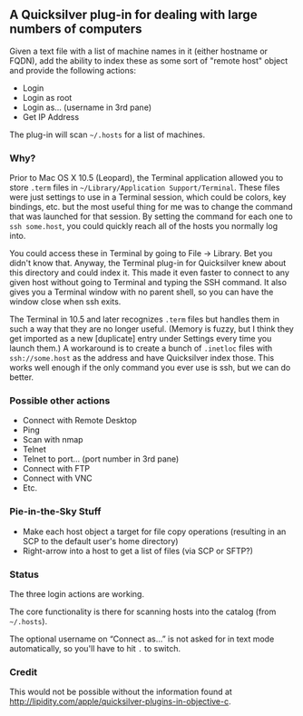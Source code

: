 ## A Quicksilver plug-in for dealing with large numbers of computers ###

Given a text file with a list of machine names in it (either hostname or FQDN), add the ability to index these as some sort of "remote host" object and provide the following actions:

  * Login
  * Login as root
  * Login as… (username in 3rd pane)
  * Get IP Address

The plug-in will scan `~/.hosts` for a list of machines.

### Why? ###

Prior to Mac OS X 10.5 (Leopard), the Terminal application allowed you to store `.term` files in `~/Library/Application Support/Terminal`. These files were just settings to use in a Terminal session, which could be colors, key bindings, etc. but the most useful thing for me was to change the command that was launched for that session. By setting the command for each one to `ssh some.host`, you could quickly reach all of the hosts you normally log into.

You could access these in Terminal by going to File → Library. Bet you didn't know that. Anyway, the Terminal plug-in for Quicksilver knew about this directory and could index it. This made it even faster to connect to any given host without going to Terminal and typing the SSH command. It also gives you a Terminal window with no parent shell, so you can have the window close when ssh exits.

The Terminal in 10.5 and later recognizes `.term` files but handles them in such a way that they are no longer useful. (Memory is fuzzy, but I think they get imported as a new [duplicate] entry under Settings every time you launch them.) A workaround is to create a bunch of `.inetloc` files with `ssh://some.host` as the address and have Quicksilver index those. This works well enough if the only command you ever use is ssh, but we can do better.

### Possible other actions ###

  * Connect with Remote Desktop
  * Ping
  * Scan with nmap
  * Telnet
  * Telnet to port… (port number in 3rd pane)
  * Connect with FTP
  * Connect with VNC
  * Etc.

### Pie-in-the-Sky Stuff ###

  * Make each host object a target for file copy operations
    (resulting in an SCP to the default user's home directory)
  * Right-arrow into a host to get a list of files (via SCP or SFTP?)

### Status ###

The three login actions are working.

The core functionality is there for scanning hosts into the catalog (from `~/.hosts`).

The optional username on “Connect as…” is not asked for in text mode automatically, so you'll have to hit `.` to switch.

### Credit ###

This would not be possible without the information found at <http://lipidity.com/apple/quicksilver-plugins-in-objective-c>.
